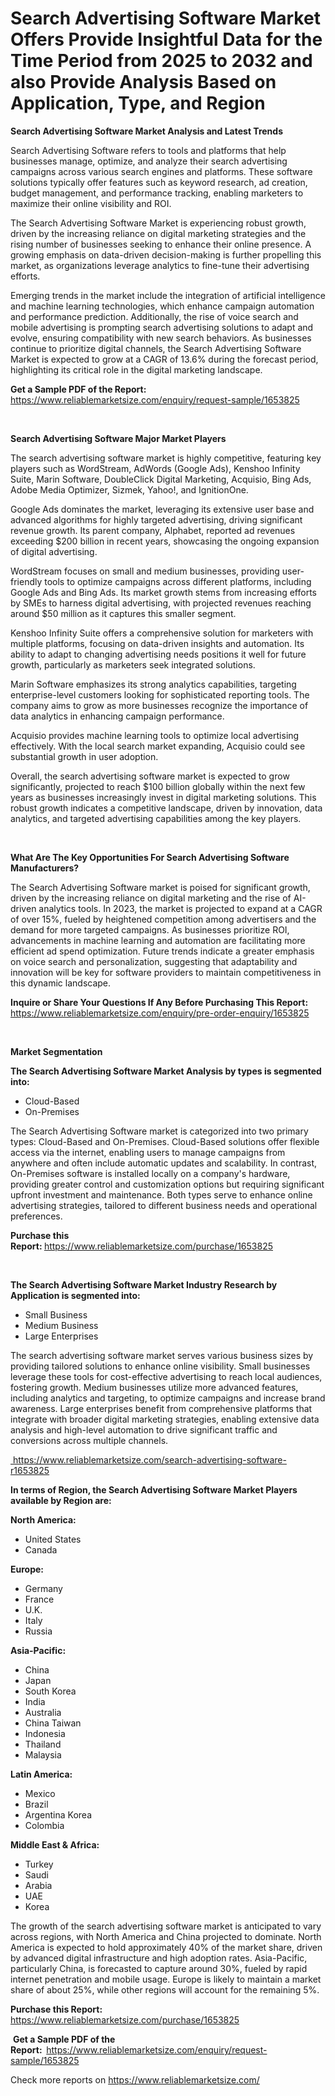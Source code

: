 <p><h1>Search Advertising Software Market Offers Provide Insightful Data for the Time Period from 2025 to 2032 and also Provide Analysis Based on Application, Type, and Region</h1></p><p><strong>Search Advertising Software Market Analysis and Latest Trends</strong></p>
<p><p>Search Advertising Software refers to tools and platforms that help businesses manage, optimize, and analyze their search advertising campaigns across various search engines and platforms. These software solutions typically offer features such as keyword research, ad creation, budget management, and performance tracking, enabling marketers to maximize their online visibility and ROI.</p><p>The Search Advertising Software Market is experiencing robust growth, driven by the increasing reliance on digital marketing strategies and the rising number of businesses seeking to enhance their online presence. A growing emphasis on data-driven decision-making is further propelling this market, as organizations leverage analytics to fine-tune their advertising efforts.</p><p>Emerging trends in the market include the integration of artificial intelligence and machine learning technologies, which enhance campaign automation and performance prediction. Additionally, the rise of voice search and mobile advertising is prompting search advertising solutions to adapt and evolve, ensuring compatibility with new search behaviors. As businesses continue to prioritize digital channels, the Search Advertising Software Market is expected to grow at a CAGR of 13.6% during the forecast period, highlighting its critical role in the digital marketing landscape.</p></p>
<p><strong>Get a Sample PDF of the Report:&nbsp;</strong> <a href="https://www.reliablemarketsize.com/enquiry/request-sample/1653825?utm_campaign=2307&utm_medium=2&utm_source=Github&utm_content=ia&utm_term=07032025&utm_id=search-advertising-software">https://www.reliablemarketsize.com/enquiry/request-sample/1653825</a></p>
<p>&nbsp;</p>
<p><strong>Search Advertising Software Major Market Players</strong></p>
<p><p>The search advertising software market is highly competitive, featuring key players such as WordStream, AdWords (Google Ads), Kenshoo Infinity Suite, Marin Software, DoubleClick Digital Marketing, Acquisio, Bing Ads, Adobe Media Optimizer, Sizmek, Yahoo!, and IgnitionOne. </p><p>Google Ads dominates the market, leveraging its extensive user base and advanced algorithms for highly targeted advertising, driving significant revenue growth. Its parent company, Alphabet, reported ad revenues exceeding $200 billion in recent years, showcasing the ongoing expansion of digital advertising.</p><p>WordStream focuses on small and medium businesses, providing user-friendly tools to optimize campaigns across different platforms, including Google Ads and Bing Ads. Its market growth stems from increasing efforts by SMEs to harness digital advertising, with projected revenues reaching around $50 million as it captures this smaller segment.</p><p>Kenshoo Infinity Suite offers a comprehensive solution for marketers with multiple platforms, focusing on data-driven insights and automation. Its ability to adapt to changing advertising needs positions it well for future growth, particularly as marketers seek integrated solutions.</p><p>Marin Software emphasizes its strong analytics capabilities, targeting enterprise-level customers looking for sophisticated reporting tools. The company aims to grow as more businesses recognize the importance of data analytics in enhancing campaign performance.</p><p>Acquisio provides machine learning tools to optimize local advertising effectively. With the local search market expanding, Acquisio could see substantial growth in user adoption.</p><p>Overall, the search advertising software market is expected to grow significantly, projected to reach $100 billion globally within the next few years as businesses increasingly invest in digital marketing solutions. This robust growth indicates a competitive landscape, driven by innovation, data analytics, and targeted advertising capabilities among the key players.</p></p>
<p>&nbsp;</p>
<p><strong>What Are The Key Opportunities For Search Advertising Software Manufacturers?</strong></p>
<p><p>The Search Advertising Software market is poised for significant growth, driven by the increasing reliance on digital marketing and the rise of AI-driven analytics tools. In 2023, the market is projected to expand at a CAGR of over 15%, fueled by heightened competition among advertisers and the demand for more targeted campaigns. As businesses prioritize ROI, advancements in machine learning and automation are facilitating more efficient ad spend optimization. Future trends indicate a greater emphasis on voice search and personalization, suggesting that adaptability and innovation will be key for software providers to maintain competitiveness in this dynamic landscape.</p></p>
<p><strong>Inquire or Share Your Questions If Any Before Purchasing This Report:</strong> <a href="https://www.reliablemarketsize.com/enquiry/pre-order-enquiry/1653825?utm_campaign=2307&utm_medium=2&utm_source=Github&utm_content=ia&utm_term=07032025&utm_id=search-advertising-software">https://www.reliablemarketsize.com/enquiry/pre-order-enquiry/1653825</a></p>
<p>&nbsp;</p>
<p><strong>Market Segmentation</strong></p>
<p><strong>The Search Advertising Software Market Analysis by types is segmented into:</strong></p>
<p><ul><li>Cloud-Based</li><li>On-Premises</li></ul></p>
<p><p>The Search Advertising Software market is categorized into two primary types: Cloud-Based and On-Premises. Cloud-Based solutions offer flexible access via the internet, enabling users to manage campaigns from anywhere and often include automatic updates and scalability. In contrast, On-Premises software is installed locally on a company's hardware, providing greater control and customization options but requiring significant upfront investment and maintenance. Both types serve to enhance online advertising strategies, tailored to different business needs and operational preferences.</p></p>
<p><strong>Purchase this Report:&nbsp;</strong><a href="https://www.reliablemarketsize.com/purchase/1653825?utm_campaign=2307&utm_medium=2&utm_source=Github&utm_content=ia&utm_term=07032025&utm_id=search-advertising-software">https://www.reliablemarketsize.com/purchase/1653825</a></p>
<p>&nbsp;</p>
<p><strong>The Search Advertising Software Market Industry Research by Application is segmented into:</strong></p>
<p><ul><li>Small Business</li><li>Medium Business</li><li>Large Enterprises</li></ul></p>
<p><p>The search advertising software market serves various business sizes by providing tailored solutions to enhance online visibility. Small businesses leverage these tools for cost-effective advertising to reach local audiences, fostering growth. Medium businesses utilize more advanced features, including analytics and targeting, to optimize campaigns and increase brand awareness. Large enterprises benefit from comprehensive platforms that integrate with broader digital marketing strategies, enabling extensive data analysis and high-level automation to drive significant traffic and conversions across multiple channels.</p></p>
<p><a href="https://www.reliablemarketsize.com/search-advertising-software-r1653825?utm_campaign=2307&utm_medium=2&utm_source=Github&utm_content=ia&utm_term=07032025&utm_id=search-advertising-software">&nbsp;https://www.reliablemarketsize.com/search-advertising-software-r1653825</a></p>
<p><strong>In terms of Region, the Search Advertising Software Market Players available by Region are:</strong></p>
<p>
    <p> <strong> North America: </strong>
        <ul>
            <li>United States</li>
            <li>Canada</li>
        </ul>
        </p> 
    <p> <strong> Europe: </strong>
        <ul>
            <li>Germany</li>
            <li>France</li>
            <li>U.K.</li>
            <li>Italy</li>
            <li>Russia</li>
        </ul>
        </p> 
    <p> <strong> Asia-Pacific: </strong>
        <ul>
            <li>China</li>
            <li>Japan</li>
            <li>South Korea</li>
            <li>India</li>
            <li>Australia</li>
            <li>China Taiwan</li>
            <li>Indonesia</li>
            <li>Thailand</li>
            <li>Malaysia</li>
        </ul>
        </p> 
    <p> <strong> Latin America: </strong>
        <ul>
            <li>Mexico</li>
            <li>Brazil</li>
            <li>Argentina Korea</li>
            <li>Colombia</li>
        </ul>
        </p> 
    <p> <strong> Middle East & Africa: </strong>
        <ul>
            <li>Turkey</li>
            <li>Saudi</li>
            <li>Arabia</li>
            <li>UAE</li>
            <li>Korea</li>
        </ul>
    </p>
    </p>
<p><p>The growth of the search advertising software market is anticipated to vary across regions, with North America and China projected to dominate. North America is expected to hold approximately 40% of the market share, driven by advanced digital infrastructure and high adoption rates. Asia-Pacific, particularly China, is forecasted to capture around 30%, fueled by rapid internet penetration and mobile usage. Europe is likely to maintain a market share of about 25%, while other regions will account for the remaining 5%.</p></p>
<p><strong>Purchase this Report: </strong><a href="https://www.reliablemarketsize.com/purchase/1653825?utm_campaign=2307&utm_medium=2&utm_source=Github&utm_content=ia&utm_term=07032025&utm_id=search-advertising-software">https://www.reliablemarketsize.com/purchase/1653825</a></p>
<p>&nbsp;<strong>Get a Sample PDF of the Report:&nbsp;&nbsp;</strong><a href="https://www.reliablemarketsize.com/enquiry/request-sample/1653825?utm_campaign=2307&utm_medium=2&utm_source=Github&utm_content=ia&utm_term=07032025&utm_id=search-advertising-software">https://www.reliablemarketsize.com/enquiry/request-sample/1653825</a></p>
<p><strong></strong></p>
<p>Check more reports on <a href="https://www.reliablemarketsize.com/?utm_campaign=2307&utm_medium=2&utm_source=Github&utm_content=ia&utm_term=07032025&utm_id=search-advertising-software">https://www.reliablemarketsize.com/</a></p>